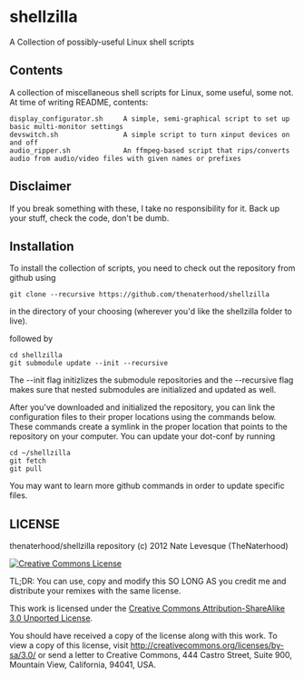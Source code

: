 shellzilla
==========

A Collection of possibly-useful Linux shell scripts

Contents
------------

A collection of miscellaneous shell scripts for Linux, some useful, some not.
At time of writing README, contents:

    display_configurator.sh     A simple, semi-graphical script to set up basic multi-monitor settings
    devswitch.sh                A simple script to turn xinput devices on and off
    audio_ripper.sh             An ffmpeg-based script that rips/converts audio from audio/video files with given names or prefixes
    
Disclaimer
------------
If you break something with these, I take no responsibility for it.  Back up your stuff, check the code,
don't be dumb.

Installation
------------

To install the collection of scripts, you need to check out the repository
from github using

    git clone --recursive https://github.com/thenaterhood/shellzilla 
    
in the directory of your choosing (wherever you'd like the shellzilla folder to live).

followed by 
	
	cd shellzilla
	git submodule update --init --recursive
	
The --init flag initizlizes the submodule repositories and the --recursive flag
makes sure that nested submodules are initialized and updated as well.

After you've downloaded and initialized the repository, you can link the
configuration files to their proper locations using the commands below.
These commands create a symlink in the proper location that points to the repository
on your computer.  You can update your dot-conf by running

	cd ~/shellzilla
	git fetch
	git pull
	
You may want to learn more github commands in order to update specific files.

LICENSE
------------

thenaterhood/shellzilla repository (c) 2012 Nate Levesque (TheNaterhood)

[![Creative Commons License](http://i.creativecommons.org/l/by-sa/3.0/88x31.png)](http://creativecommons.org/licenses/by-sa/3.0/)

TL;DR: You can use, copy and modify this SO LONG AS you credit me and distribute your remixes with the same license.

This work is licensed under the [Creative Commons Attribution-ShareAlike 3.0 Unported License](http://creativecommons.org/licenses/by-sa/3.0/).

You should have received a copy of the license along with this
work. To view a copy of this license, visit http://creativecommons.org/licenses/by-sa/3.0/ or send
a letter to Creative Commons, 444 Castro Street, Suite 900, Mountain View, California, 94041, USA.
